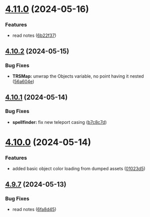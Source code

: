 # [4.11.0](https://github.com/Torwent/SRL-T/compare/v4.10.2...v4.11.0) (2024-05-16)


### Features

* read notes ([6b22f37](https://github.com/Torwent/SRL-T/commit/6b22f37f3c45f8ebcf7a774cd982bb874e7ded1d))



## [4.10.2](https://github.com/Torwent/SRL-T/compare/v4.10.1...v4.10.2) (2024-05-15)


### Bug Fixes

* **TRSMap:** unwrap the Objects variable, no point having it nested ([56a604e](https://github.com/Torwent/SRL-T/commit/56a604e8d9e96779f38f0443dda505b4163f9c0d))



## [4.10.1](https://github.com/Torwent/SRL-T/compare/v4.10.0...v4.10.1) (2024-05-14)


### Bug Fixes

* **spellfinder:** fix new teleport casing ([b7c8c7d](https://github.com/Torwent/SRL-T/commit/b7c8c7d3ae5ebfb243e96f3a2f138bc6ecf4e963))



# [4.10.0](https://github.com/Torwent/SRL-T/compare/v4.9.7...v4.10.0) (2024-05-14)


### Features

* added basic object color loading from dumped assets ([01023d5](https://github.com/Torwent/SRL-T/commit/01023d5add406de51e3d77f9fa7deed6cd21330e))



## [4.9.7](https://github.com/Torwent/SRL-T/compare/v4.9.6...v4.9.7) (2024-05-13)


### Bug Fixes

* read notes ([6fa8d45](https://github.com/Torwent/SRL-T/commit/6fa8d45b35fcd7271b387ebf88571e66395da2df))



